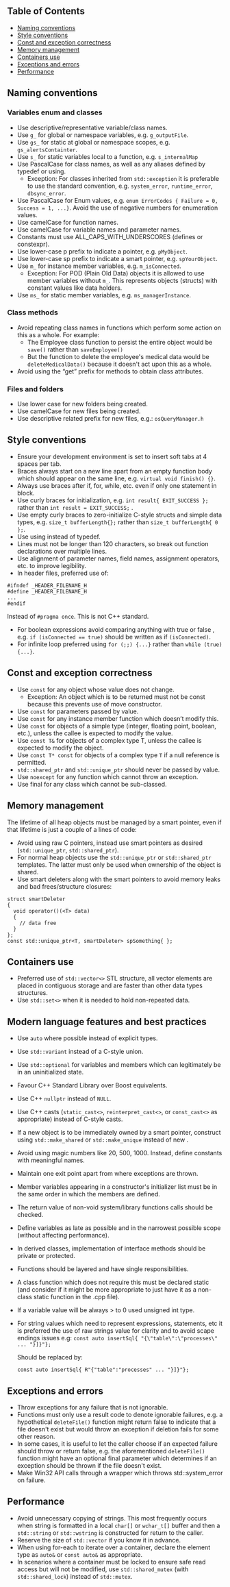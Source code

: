 ## Table of Contents 
- [Naming conventions](#naming-conventions)
- [Style conventions](#style-conventions)
- [Const and exception correctness](#const-and-exception-correctness)
- [Memory management](#memory-management)
- [Containers use](#containers-use)
- [Exceptions and errors](#exceptions-and-errors)
- [Performance](#performance)

## Naming conventions
### Variables enum and classes
* Use descriptive/representative variable/class names.
* Use `g_` for global or namespace variables, e.g. `g_outputFile`.
* Use `gs_` for static at global or namespace scopes, e.g. `gs_alertsContainter`.
* Use `s_` for static variables local to a function, e.g. `s_internalMap`
* Use PascalCase for class names, as well as any aliases defined by typedef or using.
  * Exception: For classes inherited from `std::exception` it is preferable to use the standard convention, e.g. `system_error`, `runtime_error`, `dbsync_error`.
* Use PascalCase for Enum values, e.g. `enum ErrorCodes { Failure = 0, Success = 1, ...}`. Avoid the use of negative numbers for enumeration values.
* Use camelCase for function names.
* Use camelCase for variable names and parameter names.
* Constants must use ALL_CAPS_WITH_UNDERSCORES (defines or constexpr).
* Use lower-case p prefix to indicate a pointer, e.g. `pMyObject`.
* Use lower-case sp prefix to indicate a smart pointer, e.g. `spYourObject`.
* Use `m_` for instance member variables, e.g. `m_isConnected`.
  * Exception: For POD (Plain Old Data) objects it is allowed to use member variables without `m_`. This represents objects (structs) with constant values like data holders.
* Use `ms_` for static member variables, e.g. `ms_managerInstance`.

### Class methods
* Avoid repeating class names in functions which perform some action on this as a whole. For example:
  * The Employee class function to persist the entire object would be `save()` rather than `saveEmployee()`
  * But the function to delete the employee's medical data would be `deleteMedicalData()` because it doesn't act upon this as a whole. 
* Avoid using the “get” prefix for methods to obtain class attributes.

### Files and folders
* Use lower case for new folders being created.
* Use camelCase for new files being created.
* Use descriptive related prefix for new files, e.g.: `osQueryManager.h`

## Style conventions
* Ensure your development environment is set to insert soft tabs at 4 spaces per tab.
* Braces always start on a new line apart from an empty function body which should appear on the same line, e.g. `virtual void finish() {}`.
* Always use braces after if, for, while, etc. even if only one statement in block.
* Use curly braces for initialization, e.g. `int result{ EXIT_SUCCESS };` rather than `int result = EXIT_SUCCESS;` .
* Use empty curly braces to zero-initialize C-style structs and simple data types, e.g. `size_t bufferLength{};` rather than `size_t bufferLength{ 0 };`.
* Use using instead of typedef.
* Lines must not be longer than 120 characters, so break out function declarations over multiple lines.
* Use alignment of parameter names, field names, assignment operators, etc. to improve legibility.
* In header files, preferred use of:
```
#ifndef _HEADER_FILENAME_H
#define _HEADER_FILENAME_H
...
#endif
```
Instead of `#pragma once`. This is not C++ standard.
* For boolean expressions avoid comparing anything with true or false , e.g. `if (isConnected == true)` should be written as if `(isConnected)`.
* For infinite loop preferred using `for (;;) {...}` rather than `while (true) {...}`.

## Const and exception correctness
* Use `const` for any object whose value does not change.
  * Exception: An object which is to be returned must not be const because this prevents use of move constructor.
* Use `const` for parameters passed by value.
* Use `const` for any instance member function which doesn’t modify this.
* Use `const` for objects of a simple type (integer, floating point, boolean, etc.), unless the callee is expected to modify the value.
* Use `const T&` for objects of a complex type T, unless the callee is expected to modify the object.
* Use `const T* const` for objects of a complex type `T` if a null reference is permitted.
* `std::shared_ptr` and `std::unique_ptr` should never be passed by value.
* Use `noexcept` for  any function which cannot throw an exception.
* Use final for any class which cannot be sub-classed.

## Memory management
The lifetime of all heap objects must be managed by a smart pointer, even if that lifetime is just a couple of a lines of code:
* Avoid using raw C pointers, instead use smart pointers as desired (`std::unique_ptr`, `std::shared_ptr`).
* For normal heap objects use the `std::unique_ptr` or `std::shared_ptr` templates. The latter must only be used when ownership of the object is shared.
* Use smart deleters along with the smart pointers to avoid memory leaks and bad frees/structure closures:
```
struct smartDeleter
{
  void operator()(<T> data)
  {
    // data free
  }
};
const std::unique_ptr<T, smartDeleter> spSomething{ };
```

## Containers use
* Preferred use of `std::vector<>` STL structure, all vector elements are placed in contiguous storage and are faster than other data types structures.
* Use `std::set<>` when it is needed to hold non-repeated data.

## Modern language features and best practices
* Use `auto` where possible instead of explicit types.
* Use `std::variant` instead of a C-style union.
* Use `std::optional` for variables and members which can legitimately be in an uninitialized state.
* Favour C++ Standard Library over Boost equivalents.
* Use C++ `nullptr` instead of `NULL`.
* Use C++ casts (`static_cast<>`, `reinterpret_cast<>`, or `const_cast<>` as appropriate) instead of C-style casts.
* If a new object is to be immediately owned by a smart pointer, construct using `std::make_shared` or `std::make_unique` instead of new .
* Avoid using magic numbers like 20, 500, 1000. Instead, define constants with meaningful names.
* Maintain one exit point apart from where exceptions are thrown.
* Member variables appearing in a constructor's initializer list must be in the same order in which the members are defined.
* The return value of non-void system/library functions calls should be checked.
* Define variables as late as possible and in the narrowest possible scope (without affecting performance).
* In derived classes, implementation of interface methods should be private or protected.
* Functions should be layered and have single responsibilities.
* A class function which does not require this must be declared static (and consider if it might be more appropriate to just have it as a non-class static function in the .cpp file).
* If a variable value will be always > to 0 used unsigned int type.
* For string values which need to represent expressions, statements, etc it is preferred the use of raw strings value for clarity and to avoid scape endings issues e.g:
  `const auto insertSql{ "{\"table\":\"processes\" ... "}]}"};`
  
   Should be replaced by:

  `const auto insertSql{ R"{"table":"processes" ... "}]}"};`

## Exceptions and errors
* Throw exceptions for any failure that is not ignorable.
* Functions must only use a result code to denote ignorable failures, e.g. a hypothetical `deleteFile()` function might return false to indicate that a file doesn't exist but would throw an exception if deletion fails for some other reason.
* In some cases, it is useful to let the caller choose if an expected failure should throw or return false, e.g. the aforementioned `deleteFile()` function might have an optional final parameter which determines if an exception should be thrown if the file doesn't exist.
* Make Win32 API calls through a wrapper which throws std::system_error on failure.

## Performance
* Avoid unnecessary copying of strings. This most frequently occurs when string is formatted in a local `char[]` or `wchar_t[]` buffer and then a `std::string` or `std::wstring` is constructed for return to the caller.
* Reserve the size of `std::vector` if you know it in advance.
* When using for-each to iterate over a container, declare the element type as `auto&` or `const auto&` as appropriate.
* In scenarios where a container must be locked to ensure safe read access but will not be modified, use `std::shared_mutex` (with `std::shared_lock`) instead of `std::mutex`.

